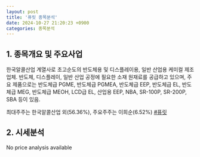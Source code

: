 ```yaml
---
layout: post
title: '퓨릿 종목분석'
date: 2024-10-27 21:20:23 +0900
categories: 종목분석
---
```


## 1. 종목개요 및 주요사업

한국알콜산업 계열사로 초고순도의 반도체용 및 디스플레이용, 일반 산업용 케미컬 제조업체. 반도체, 디스플레이, 일반 산업 공정에 필요한 소재 원재료를 공급하고 있으며, 주요 제품으로는 반도체급 PGME, 반도체급 PGMEA, 반도체급 EEP, 반도체급 EL, 반도체급 MEG, 반도체급 MEOH, LCD급 EL, 산업용 EEP, NBA, SR-100P, SR-200P, SBA 등이 있음.

최대주주는 한국알콜산업 외(56.36%), 주요주주는 이희순(6.52%)
[#퓨릿](#)

## 2. 시세분석

No price analysis available

